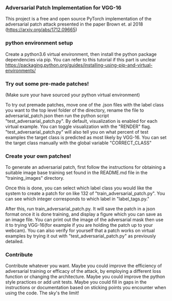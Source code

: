 ### Adversarial Patch Implementation for VGG-16


This project is a free and open source PyTorch implementation of the adversarial patch attack presented in the 
paper Brown et. al 2018 (https://arxiv.org/abs/1712.09665) 


### python environment setup

Create a python3.6 virtual environment, then install the python package dependencies via pip. You can refer to this tutorial if this part is unclear https://packaging.python.org/guides/installing-using-pip-and-virtual-environments/


### Try out some pre-made patches!

(Make sure your have sourced your python virtual environment)

To try out premade patches, move one of the .json files with the label class you want to the top level folder of the directory, rename the file to adversarial_patch.json then run the python script "test_adversarial_patch.py". By default, visualization is enabled for each virtual example. You can toggle visualization with the "RENDER" flag. "test_adversarial_patch.py" will also tell you on what percent of test examples the target class is predicted as most likely by VGG-16. You can set the target class manually with the global variable "CORRECT_CLASS"


### Create your own patches!

To generate an adversarial patch, first follow the instructions for obtaining a suitable image base training set found in the README.md file in the "training_images" directory. 

Once this is done, you can select which label class you would like the system to create a patch for on like 132 of "train_adversarial_patch.py". You can see which integer corresponds to which label in "label_tags.py." 

After this, run train_adversarial_patch.py. It will save the patch in a json format once it is done training, and display a figure which you can save as an image file. You can print out the image of the adversarial mask then use it to trying VGG-16(for example if you are holding the patch up to your webcam). You can also verify for yourself that a patch works on virtual examples by trying it out with "test_adversarial_patch.py" as previously detailed.



### Contribute
Contribute whatever you want. Maybe you could improve the efficiency of adversarial training or efficacy of the attack, by employing a different loss function or changing the architecture. Maybe you could improve the python style practices or add unit tests. Maybe you could fill in gaps in the instructions or documentation based on sticking points you encounter when using the code. The sky's the limit!